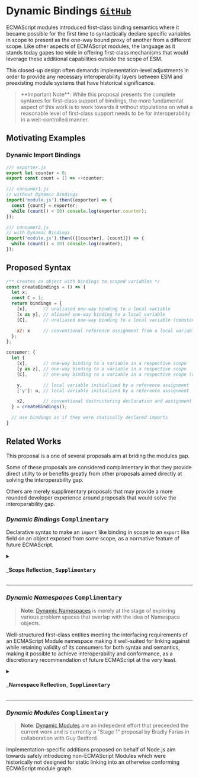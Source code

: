 ﻿# Dynamic Bindings <span float-right><small>[<kbd>GitHub</kbd>](https://github.com/SMotaal/experimental/blob/master/modules/documents/Dynamic%20Bindings.md)</small></span>

<section>

ECMAScript modules introduced first-class binding semantics where it became possible for the first time to syntactically declare specific variables in scope to present as the one-way bound proxy of another from a different scope. Like other aspects of ECMAScript modules, the language as it stands today gapes too wide in offering first-class mechanisms that would leverage these additional capabilities outside the scope of ESM.

This closed-up design often demands implementation-level adjustments in order to provide any necessary interoperability layers between ESM and preexisting module systems that have historical significance.

<blockquote>**Important Note**: While this proposal presents the complete syntaxes for first-class support of bindings, the more fundamental aspect of this work is to work towards it without stipulations on what a reasonable level of first-class support needs to be for interoperability in a well-controlled manner.</blockquote>

</section>

<section>

## Motivating Examples

<section>

### Dynamic Import Bindings

```js
/// exporter.js
export let counter = 0;
export const count = () => ++counter;

/// consumer1.js
// without Dynamic Bindings
import('module.js').then((exporter) => {
  const {count} = exporter;
  while (count() < 10) console.log(exporter.counter);
});

/// consumer2.js
// with Dynamic Bindings
import('module.js').then(({[counter], [count]}) => {
  while (count() < 10) console.log(counter);
});
```

</section>
</section>

<section>

## Proposed Syntax

```js
/** Creates an object with bindings to scoped variables */
const createBindings = () => {
  let x;
  const C = 1;
  return bindings = {
    [x],      // unaliased one-way binding to a local variable
    [x as y], // aliased one-way binding to a local variable
    [C],      // unaliased one-way binding to a local variable (constant)

    x2: x     // conventional reference assignment from a local variable
  };
};

consumer: {
  let {
    [x],      // one-way binding to a variable in a respective scope
    [y as z], // one-way binding to a variable in a respective scope
    [C],      // one-way binding to a variable in a respective scope (constant)

    y,        // local variable initialized by a reference assignment
    ['y']: u, // local variable initialized by a reference assignment

    x2,       // conventional destructuring declaration and assignment
  } = createBindings();

  // use bindings as if they were statically declared imports
}
```

</section>

<section>

## Related Works

This proposal is a one of several proposals aim at briding the modules gap.

Some of these proposals are considered complimentary in that they provide direct utility to or benefits greatly from other proposals aimed directly at solving the interoperability gap.

Others are merely supplimentary proposals that may provide a more rounded developer experience around proposals that would solve the interoperability gap.

<section>

### _Dynamic Bindings_ <kbd>Complimentary</kbd>

Declarative syntax to make an `import` like binding in scope to an `export` like field on an object exposed from some scope, as a normative feature of future ECMAScript.

<details><summary><h4>_Scope Reflection_ <kbd>Supplimentary</kbd></h4></summary>

##### _Scope Reflection operations_

Abstract methods for inspecting and/or augmenting a qualified scope through well-defined semantics that tie directly to its life-cycle stages, _exclusive_ of any abstract methods and runtime semantics for constructing or deriving the qualified scope itself.

##### _Scope Reflection hooks_

Runtime semantics for attaching special handlers to some life-cycle stages of a qualified scope, as a required precondition to ensure controlled and optimiziable Scope Reflection operations, whereby they would similarly operator and be aligned with all relevant preexisting mechanisms (ie property handlers and proxy traps… etc.).

##### Reflect API extensions for Scopes

TBD.

</details>

</section><hr/><section>

### _Dynamic Namespaces_ <kbd>Complimentary</kbd>

<blockquote>

**Note**: [Dynamic Namespaces](./Dynamic%20Namespaces) is merely at the stage of exploring various problem spaces that overlap with the idea of Namespace objects.

</blockquote>

Well-structured first-class entities meeting the interfacing requirements of an ECMAScript Module namespace making it well-suited for linking against while retaining validity of its consumers for both syntax and semantics, making it possible to achieve interoperability and conformance, as a discretionary recommendation of future ECMAScript at the very least.

<details><summary><h4>_Namespace Reflection_ <kbd>Supplimentary</kbd></h4></summary>

##### _Namespace Reflection operations_

Abstract methods for inspecting and/or augmenting a qualified namespace through well-defined semantics that tie directly to its life-cycle stages, _**not** exclusive_ (at least potentially) of any abstract methods and runtime semantics for constructing or deriving the qualified namespace itself.

##### _Namespace Reflection hooks_

Runtime semantics for attaching special handlers to some life-cycle stages of a qualified namespace, as a required precondition to ensure controlled and optimiziable Namespace Reflection operations, whereby they would similarly operator and be aligned with all relevant preexisting mechanisms (ie property handlers and proxy traps… etc.).

##### Reflect API extensions for Namespaces

TBD.

</details>

</section><hr/><section>

### _Dynamic Modules_ <kbd>Complimentary</kbd>

<blockquote>

**Note**: [Dynamic Modules](https://github.com/nodejs/dynamic-modules) are an indepedent effort that preceeded the current work and is currently a "Stage 1" proposal by Bradly Farias in collaboration with Guy Bedford.

</blockquote>

Implementation-specific additions proposed on behalf of Node.js aim towards safely introducing non-ECMAScript Modules which were historically not designed for static linking into an otherwise conforming ECMAScript module graph.

</section>

</section>

